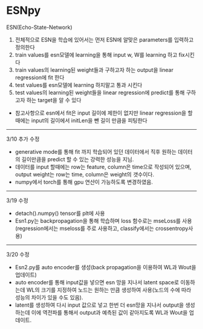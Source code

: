 # ESNpy
ESN(Echo-State-Network)
1. 전체적으로 ESN을 학습에 있어서는 먼저 ESN에 알맞은 parameters를 입력하고 정의한다
2. train values를 esn모델에 learning을 통해 input w, W를 learning 하고 fix시킨다
3. train values의 learning된 weight들과 구하고자 하는 output을 linear regression에 fit 한다
3. test values를 esn모델에 learning 하지말고 통과 시킨다
4. test values의 learning된 weight들을 linear regression에 predict를 통해 구하고자 하는 target을 알 수 있다
* 참고사항으로 esn에서 fit은 input 길이에 제한이 없지만 linear regression을 할 때에는 input의 길이에서 initLen을 뺀 길이 만큼을 피팅한다

--------------------
3/10 추가 수정
* generative mode를 통해 fit 까지 학습되어 있던 데이터에서 직후 원하는 데이터의 길이만큼을 predict 할 수 있는 강력한 성능을 지님. 
* 데이터를 input 할때에는 row는 feature, column은 time으로 작성되어 있으며, output weight는 row는 time, column은 weight의 갯수이다.
* numpy에서 torch를 통해 gpu 연산이 가능하도록 변경하였음.
---------------------
3/19 수정
* detach().numpy() tensor를 plt에 사용
* Esn1.py는 backpropagation을 통해 학습하며 loss 함수로는 mseLoss를 사용 (regression에서는 mseloss를 주로 사용하고, classify에서는 crossentropy사용)
----------------------
3/20 수정
* Esn2.py를 auto encoder를 생성(back propagation을 이용하여 WL과 Wout을 업데이트)
* auto encoder를 통해 input값을 넣으면 esn 망을 지나서 latent space로 이동하는데 WL의 크기를 지정하여 노드는 원하는 만큼 생성하여 사용(노드의 수에 따라 성능의 차이가 있을 수도 있음).
* latent를 생성하여 다시 input 값으로 넣고 한번 더 esn망을 지나서 output을 생성하는데 이에 역전파를 통해서 output과 예측된 값이 같아지도록 WL과 Wout을 업데이트.
